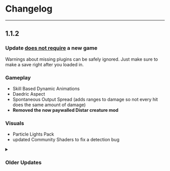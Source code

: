 # Changelog

***

## 1.1.2
### Update <ins>does not require</ins> a new game
Warnings about missing plugins can be safely ignored. Just make sure to make a save right after you loaded in.

### Gameplay
- Skill Based Dynamic Animations
- Daedric Aspect
- Spontaneous Output Spread (adds ranges to damage so not every hit does the same amount of damage)
- **Removed the now paywalled Distar creature mod**

### Visuals
- Particle Lights Pack 
- updated Community Shaders to fix a detection bug

<details>
<summary> <h3>Older Updates </summary>

## 1.1.1
### Fixes install issues, no new game required

## 1.1.0
### Update <ins>does require</ins> a new game

### Gameplay
- Added Candleheart
- changed some artifact and gave some unique items interesting effects
- added some QOL mods (like: detect keys spell, cold water grease)
- Balanced out followers a bit
- Lockpicking is on a timer now
- added starter player home in Riverwood
- added improved camera
- added balancing to placed weapons
- slowed down movement speed a bit (felt way too fast)
### Visuals
- new ReShade preset (again)
- added Light Limit Fix
- pre-installed Shader Cache for faster start up times
- fixed some of the bright snow
- fixed some floating trees
- regenerated LODs

## 1.0.2
**Update is save safe**
- 'fixed' bounty bug
- changed inn cost and carriage cost (dialogue will only change in a new game)
- made salt easier to come by
- added Blade and Blunt as combat mod
- changed some combat styles
- made 'Sound Fix for large Sector drives' optional again like I intented it to be
- less food distribution in dungeons (will probably not affect already loaded dungeons)
- Removed Stats of Stealing to not have looting count as stealing
- limited attack rotation to roughly 10% of the original value
- lowered chance to get extra perk point rewards significantly
- made guns easier to remove (just disable Requiem Rifle Crossbow Swap)
- changed precision settings


## 1.0.1

make list installable
updated reshade

</details>
